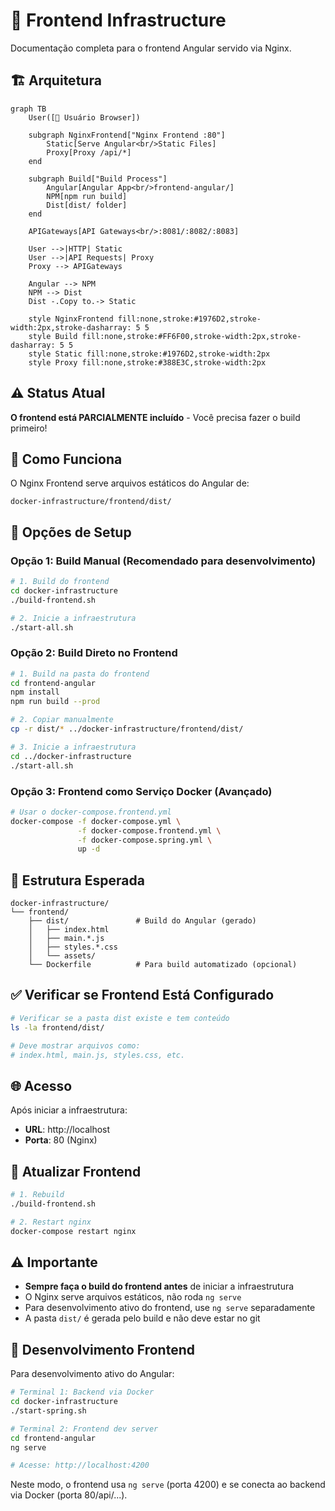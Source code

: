 # 🎨 Frontend Infrastructure

Documentação completa para o frontend Angular servido via Nginx.

## 🏗️ Arquitetura

```mermaid
graph TB
    User([👤 Usuário Browser])
    
    subgraph NginxFrontend["Nginx Frontend :80"]
        Static[Serve Angular<br/>Static Files]
        Proxy[Proxy /api/*]
    end
    
    subgraph Build["Build Process"]
        Angular[Angular App<br/>frontend-angular/]
        NPM[npm run build]
        Dist[dist/ folder]
    end
    
    APIGateways[API Gateways<br/>:8081/:8082/:8083]
    
    User -->|HTTP| Static
    User -->|API Requests| Proxy
    Proxy --> APIGateways
    
    Angular --> NPM
    NPM --> Dist
    Dist -.Copy to.-> Static
    
    style NginxFrontend fill:none,stroke:#1976D2,stroke-width:2px,stroke-dasharray: 5 5
    style Build fill:none,stroke:#FF6F00,stroke-width:2px,stroke-dasharray: 5 5
    style Static fill:none,stroke:#1976D2,stroke-width:2px
    style Proxy fill:none,stroke:#388E3C,stroke-width:2px
```

## ⚠️ Status Atual

**O frontend está PARCIALMENTE incluído** - Você precisa fazer o build primeiro!

## 🔧 Como Funciona

O Nginx Frontend serve arquivos estáticos do Angular de:
```
docker-infrastructure/frontend/dist/
```

## 🚀 Opções de Setup

### Opção 1: Build Manual (Recomendado para desenvolvimento)

```bash
# 1. Build do frontend
cd docker-infrastructure
./build-frontend.sh

# 2. Inicie a infraestrutura
./start-all.sh
```

### Opção 2: Build Direto no Frontend

```bash
# 1. Build na pasta do frontend
cd frontend-angular
npm install
npm run build --prod

# 2. Copiar manualmente
cp -r dist/* ../docker-infrastructure/frontend/dist/

# 3. Inicie a infraestrutura
cd ../docker-infrastructure
./start-all.sh
```

### Opção 3: Frontend como Serviço Docker (Avançado)

```bash
# Usar o docker-compose.frontend.yml
docker-compose -f docker-compose.yml \
               -f docker-compose.frontend.yml \
               -f docker-compose.spring.yml \
               up -d
```

## 📁 Estrutura Esperada

```
docker-infrastructure/
└── frontend/
    ├── dist/               # Build do Angular (gerado)
    │   ├── index.html
    │   ├── main.*.js
    │   ├── styles.*.css
    │   └── assets/
    └── Dockerfile          # Para build automatizado (opcional)
```

## ✅ Verificar se Frontend Está Configurado

```bash
# Verificar se a pasta dist existe e tem conteúdo
ls -la frontend/dist/

# Deve mostrar arquivos como:
# index.html, main.js, styles.css, etc.
```

## 🌐 Acesso

Após iniciar a infraestrutura:

- **URL**: http://localhost
- **Porta**: 80 (Nginx)

## 🔄 Atualizar Frontend

```bash
# 1. Rebuild
./build-frontend.sh

# 2. Restart nginx
docker-compose restart nginx
```

## ⚠️ Importante

- **Sempre faça o build do frontend antes** de iniciar a infraestrutura
- O Nginx serve arquivos estáticos, não roda `ng serve`
- Para desenvolvimento ativo do frontend, use `ng serve` separadamente
- A pasta `dist/` é gerada pelo build e não deve estar no git

## 🎯 Desenvolvimento Frontend

Para desenvolvimento ativo do Angular:

```bash
# Terminal 1: Backend via Docker
cd docker-infrastructure
./start-spring.sh

# Terminal 2: Frontend dev server
cd frontend-angular
ng serve

# Acesse: http://localhost:4200
```

Neste modo, o frontend usa `ng serve` (porta 4200) e se conecta ao backend via Docker (porta 80/api/...).
